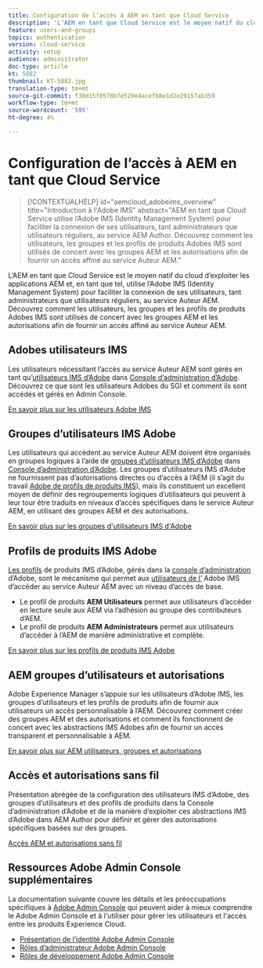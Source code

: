```yaml
---
title: Configuration de l’accès à AEM en tant que Cloud Service
description: 'L’AEM en tant que Cloud Service est le moyen natif du cloud d’exploiter les applications AEM et, en tant que tel, utilise l’Adobe IMS (Identity Management System) pour faciliter la connexion des utilisateurs, tant administrateurs que utilisateurs réguliers, au service AEM Author. Découvrez comment les utilisateurs IMS d’Adobe, les groupes d’utilisateurs et les profils de produits sont tous utilisés conjointement avec les groupes d’AEM et les autorisations pour fournir un accès spécifique à AEM Author.  '
feature: users-and-groups
topics: authentication
version: cloud-service
activity: setup
audience: administrator
doc-type: article
kt: 5882
thumbnail: KT-5882.jpg
translation-type: tm+mt
source-git-commit: f30d15f0578b7e529e4acefb8e1d2e29157ab359
workflow-type: tm+mt
source-wordcount: '595'
ht-degree: 4%

---
```



# Configuration de l’accès à AEM en tant que Cloud Service

>[!CONTEXTUALHELP]
>id="aemcloud_adobeims_overview"
>title="Introduction à l&#39;Adobe IMS"
>abstract="AEM en tant que Cloud Service utilise l’Adobe IMS (Identity Management System) pour faciliter la connexion de ses utilisateurs, tant administrateurs que utilisateurs réguliers, au service AEM Author. Découvrez comment les utilisateurs, les groupes et les profils de produits Adobes IMS sont utilisés de concert avec les groupes AEM et les autorisations afin de fournir un accès affiné au service Auteur AEM."

L’AEM en tant que Cloud Service est le moyen natif du cloud d’exploiter les applications AEM et, en tant que tel, utilise l’Adobe IMS (Identity Management System) pour faciliter la connexion de ses utilisateurs, tant administrateurs que utilisateurs réguliers, au service Auteur AEM. Découvrez comment les utilisateurs, les groupes et les profils de produits Adobes IMS sont utilisés de concert avec les groupes AEM et les autorisations afin de fournir un accès affiné au service Auteur AEM.

## Adobes utilisateurs IMS

Les utilisateurs nécessitant l’accès au service Auteur AEM sont gérés en tant qu’[utilisateurs IMS d’Adobe](https://helpx.adobe.com/fr/enterprise/using/set-up-identity.html) dans [Console d’administration d’Adobe](https://adminconsole.adobe.com). Découvrez ce que sont les utilisateurs Adobes du SGI et comment ils sont accédés et gérés en Admin Console.

[En savoir plus sur les utilisateurs Adobe IMS](./adobe-ims-users.md)

## Groupes d’utilisateurs IMS Adobe

Les utilisateurs qui accèdent au service Auteur AEM doivent être organisés en groupes logiques à l’aide de [groupes d’utilisateurs IMS d’Adobe](https://helpx.adobe.com/enterprise/using/user-groups.html) dans [Console d’administration d’Adobe](https://adminconsole.adobe.com). Les groupes d’utilisateurs IMS d’Adobe ne fournissent pas d’autorisations directes ou d’accès à l’AEM (il s’agit du travail [Adobe de profils de produits IMS](#adobe-ims-product-profiles)), mais ils constituent un excellent moyen de définir des regroupements logiques d’utilisateurs qui peuvent à leur tour être traduits en niveaux d’accès spécifiques dans le service Auteur AEM, en utilisant des groupes AEM et des autorisations.

[En savoir plus sur les groupes d&#39;utilisateurs IMS d&#39;Adobe](./adobe-ims-user-groups.md)

## Profils de produits IMS Adobe

[Les profils](https://helpx.adobe.com/enterprise/using/manage-permissions-and-roles.html) de produits IMS d’Adobe, gérés dans la  [console d’administration](https://adminconsole.adobe.com) d’Adobe, sont le mécanisme qui permet aux  [utilisateurs de l’](#adobe-ims-users) Adobe IMS d’accéder au service Auteur AEM avec un niveau d’accès de base.

+ Le profil de produits __AEM Utilisateurs__ permet aux utilisateurs d’accéder en lecture seule aux AEM via l’adhésion au groupe des contributeurs d’AEM.
+ Le profil de produits __AEM Administrateurs__ permet aux utilisateurs d’accéder à l’AEM de manière administrative et complète.

[En savoir plus sur les profils de produits IMS Adobe](./adobe-ims-product-profiles.md)

## AEM groupes d’utilisateurs et autorisations

Adobe Experience Manager s’appuie sur les utilisateurs d’Adobe IMS, les groupes d’utilisateurs et les profils de produits afin de fournir aux utilisateurs un accès personnalisable à l’AEM. Découvrez comment créer des groupes AEM et des autorisations et comment ils fonctionnent de concert avec les abstractions IMS Adobes afin de fournir un accès transparent et personnalisable à AEM.

[En savoir plus sur AEM utilisateurs, groupes et autorisations](./aem-users-groups-and-permissions.md)

## Accès et autorisations sans fil

Présentation abrégée de la configuration des utilisateurs IMS d’Adobe, des groupes d’utilisateurs et des profils de produits dans la Console d’administration d’Adobe et de la manière d’exploiter ces abstractions IMS d’Adobe dans AEM Author pour définir et gérer des autorisations spécifiques basées sur des groupes.

[Accès AEM et autorisations sans fil](./walk-through.md)

## Ressources Adobe Admin Console supplémentaires

La documentation suivante couvre les détails et les préoccupations spécifiques à [Adobe Admin Console](https://adminconsole.adobe.com) qui peuvent aider à mieux comprendre le Adobe Admin Console et à l&#39;utiliser pour gérer les utilisateurs et l&#39;accès entre les produits Experience Cloud.

+ [Présentation de l’identité Adobe Admin Console](https://helpx.adobe.com/enterprise/using/identity.html)
+ [Rôles d’administrateur Adobe Admin Console](https://helpx.adobe.com/fr/enterprise/using/admin-roles.html)
+ [Rôles de développement Adobe Admin Console](https://helpx.adobe.com/fr/enterprise/using/manage-developers.html)